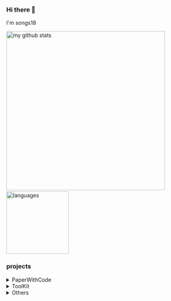 ### Hi there 👋

<!--
**songs18/songs18** is a ✨ _special_ ✨ repository because its `README.md` (this file) appears on your GitHub profile.

Here are some ideas to get you started:

- 🔭 I’m currently working on ...
- 🌱 I’m currently learning ...
- 👯 I’m looking to collaborate on ...
- 🤔 I’m looking for help with ...
- 💬 Ask me about ...
- 📫 How to reach me: ...
- 😄 Pronouns: ...
- ⚡ Fun fact: ...
-->

I'm songs18

<p align="left">
    <img src="https://github-readme-stats-ecru-tau.vercel.app/api?username=songs18&count_private=true&show_icons=true&theme=gruvbox" alt="my github stats" width="420"/>
    &nbsp;
    <img src="https://github-readme-stats-ecru-tau.vercel.app/api/top-langs/?username=songs18&count_private=true&show_icons=true&layout=compact&theme=gruvbox" alt="languages" height="165">
</p>

### projects

<details>
  <summary>PaperWithCode</summary>

* Embedding Compression with Right Triangle Similarity Transformations [source code](https://github.com/songs18/rtst) / [preview](https://github.com/songs18/rtst)
* Learning Discrete Sentence Representations via Construction & Decomposition[source code](https://github.com/songs18/cd_algorithm) / [preview](https://github.com/songs18/cd_algorithm)

</details>


<details>
  <summary>ToolKit</summary>

* m3u8-To-MP4[source code](https://github.com/songs18/m3u8_To_MP4) / [preview](https://github.com/songs18/m3u8_To_MP4)
* SyncFolder[source code](https://github.com/songs18/SyncFolder) / [preview](https://github.com/songs18/SyncFolder)

</details>


<details>
  <summary>Others</summary>

* Bert4TF2[source code](https://github.com/songs18/Bert4TF2) / [preview](https://github.com/songs18/Bert4TF2)

</details>
